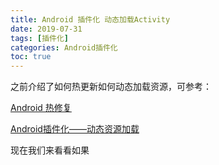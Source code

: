 ```yaml
---
title: Android 插件化 动态加载Activity
date: 2019-07-31
tags: [插件化]
categories: Android插件化
toc: true
---
```

之前介绍了如何热更新如何动态加载资源，可参考：

[Android 热修复](http://www.zydeveloper.com/page/2/)

[Android插件化——动态资源加载](http://www.zydeveloper.com/2019/07/24/ResourceDynamicLoad/)

<!--more-->

现在我们来看看如果